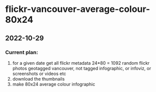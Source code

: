 # flickr-vancouver-average-colour-80x24
## 2022-10-29

### Current plan:
1. for a given date get all flickr metadata  24*80 = 1092 random flickr photos geotagged vancouver, not tagged infographic, or infoviz, or screenshots or videos etc
2. download the thumbnails
3. make 80x24 average colour infographic
